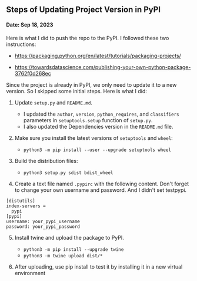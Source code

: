 ## Steps of Updating Project Version in PyPI

#### Date: Sep 18, 2023


Here is what I did to push the repo to the PyPI. I followed these two instructions:


* https://packaging.python.org/en/latest/tutorials/packaging-projects/

* https://towardsdatascience.com/publishing-your-own-python-package-3762f0d268ec


Since the project is already in PyPI, we only need to update it to a new version. So I skipped some initial steps. Here is what I did: 

1. Update `setup.py` and `README.md`. 
   * I updated the `author`, `version`, `python_requires`, and `classifiers` parameters in `setuptools.setup` function of `setup.py`. 
   * I also updated the Dependencies version in the `README.md` file.

2. Make sure you install the latest versions of `setuptools` and `wheel`:

    * ```python3 -m pip install --user --upgrade setuptools wheel```

3. Build the distribution files:
   * `python3 setup.py sdist bdist_wheel`

4. Create a text file named `.pypirc` with the following content. Don't forget to change your own username and password. And I didn't set testpypi.

```
[distutils]
index-servers =
  pypi
[pypi]
username: your_pypi_username
password: your_pypi_password
```

5. Install twine and upload the package to PyPI.
    * `python3 -m pip install --upgrade twine`
    * `python3 -m twine upload dist/*`

6. After uploading, use pip install to test it by installing it in a new virtual environment